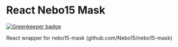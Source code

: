 # React Nebo15 Mask

[![Greenkeeper badge](https://badges.greenkeeper.io/Nebo15/react-nebo15-mask.svg)](https://greenkeeper.io/)

React wrapper for nebo15-mask (github.com/Nebo15/nebo15-mask)

